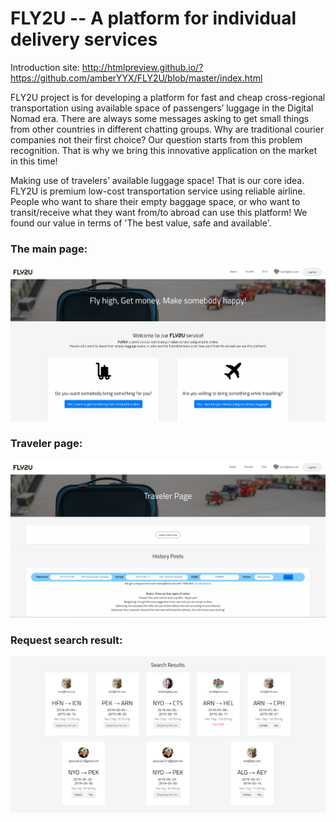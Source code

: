 # FLY2U -- A platform for individual delivery services
Introduction site: http://htmlpreview.github.io/?https://github.com/amberYYX/FLY2U/blob/master/index.html

FLY2U project is for developing a platform for fast and cheap cross-regional transportation using available space of passengers’ luggage in the Digital Nomad era. There are always some messages asking to get small things from other countries in different chatting groups. Why are traditional courier companies not their first choice? Our question starts from this problem recognition. That is why we bring this innovative application on the market in this time!

Making use of travelers’ available luggage space! That is our core idea. FLY2U is premium low-cost transportation service using reliable airline. People who want to share their empty baggage space, or who want to transit/receive what they want from/to abroad can use this platform! We found our value in terms of 'The best value, safe and available'.

### The main page:
![image](https://github.com/amberYYX/FLY2U/blob/master/pictures/PoliticianViewScreenShot.jpg)

### Traveler page:
![image](https://github.com/amberYYX/FLY2U/blob/master/pictures/civilservantscreenshot2.png)

### Request search result:
![image](https://github.com/amberYYX/FLY2U/blob/master/pictures/policianviewscreenshot2.png)

